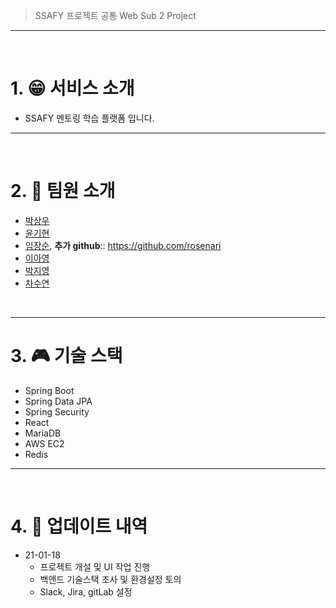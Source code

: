 
> SSAFY 프로젝트 공통 Web Sub 2 Project 


---

<br>

# 1. :grin: 서비스 소개

* SSAFY 멘토링 학습 플랫폼 입니다.

---

<br>

# 2. :two_men_holding_hands: 팀원 소개

* [박상우](https://github.com/upswp)
* [윤기현](https://github.com/KiHyeonYun)
* [임장순](https://github.com/color0e), **추가 github**:: https://github.com/rosenari
* [이아영](https://github.com/LeeA0)
* [박지영](https://lab.ssafy.com/reachgoal321)
* [차수연](https://github.com/pepprbell)

<br>

---



# 3. :video_game: 기술 스택

* Spring Boot
* Spring Data JPA
* Spring Security
* React
* MariaDB
* AWS EC2
* Redis

---

<br>

# 4. :open_file_folder: 업데이트 내역

* 21-01-18
  * 프로젝트 개설 및 UI 작업 진행
  * 백앤드 기술스택 조사 및 환경설정 토의
  * Slack, Jira, gitLab 설정


